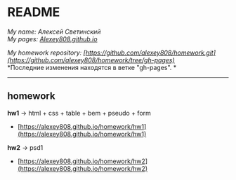 # README
*My name: Алексей Светинский*  
*My pages: [Alexey808.github.io](https://github.com/alexey808.github.io)*  

*My homework repository: [https://github.com/alexey808/homework.git](https://github.com/alexey808/homework/tree/gh-pages)*  
*Последние изменения находятся в ветке "gh-pages". *

---
## homework

**hw1** -> html + css + table + bem + pseudo + form

- [https://alexey808.github.io/homework/hw1](https://alexey808.github.io/homework/hw1)

**hw2** -> psd1

- [https://alexey808.github.io/homework/hw2](https://alexey808.github.io/homework/hw2)